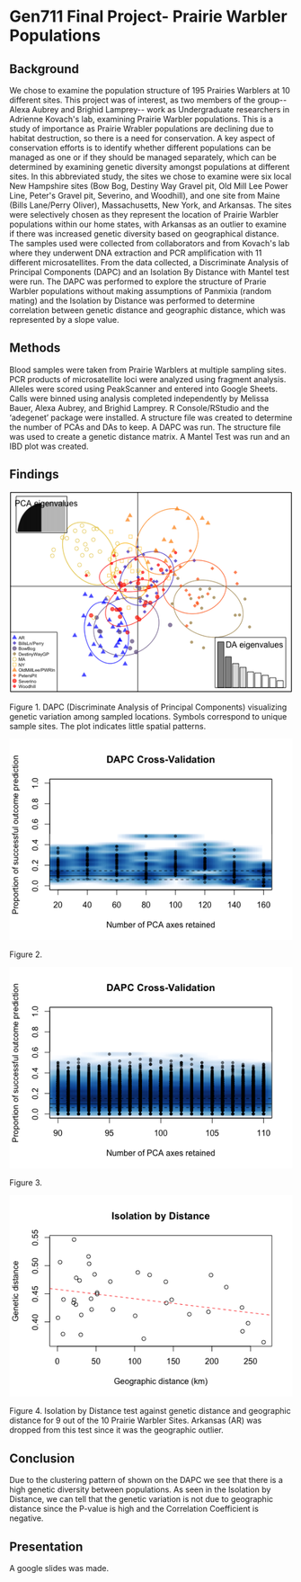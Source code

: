 # Gen711 Final Project- Prairie Warbler Populations
## Background
We chose to examine the population structure of 195 Prairies Warblers at 10 different sites. This project was of interest, as two members of the group-- Alexa Aubrey and Brighid Lamprey-- work as Undergraduate researchers in Adrienne Kovach's lab, examining Prairie Warbler populations. This is a study of importance as Prairie Wrabler populations are declining due to habitat destruction, so there is a need for conservation. A key aspect of conservation efforts is to identify whether different populations can be managed as one or if they should be managed separately, which can be determined by examining genetic diversity amongst populations at different sites. In this abbreviated study, the sites we chose to examine were six local New Hampshire sites (Bow Bog, Destiny Way Gravel pit, Old Mill Lee Power Line, Peter's Gravel pit, Severino, and Woodhill), and one site from Maine (Bills Lane/Perry Oliver), Massachusetts, New York, and Arkansas. The sites were selectively chosen as they represent the location of Prairie Warbler populations within our home states, with Arkansas as an outlier to examine if there was increased genetic diversity based on geographical distance. The samples used were collected from collaborators and from Kovach's lab where they underwent DNA extraction and PCR amplification with 11 different microsatellites. From the data collected, a Discriminate Analysis of Principal Components (DAPC) and an Isolation By Distance with Mantel test were run. The DAPC was performed to explore the structure of Prarie Warbler populations without making assumptions of Panmixia (random mating) and the Isolation by Distance was performed to determine correlation between genetic distance and geographic distance, which was represented by a slope value.

## Methods
Blood samples were taken from Prairie Warblers at multiple sampling sites. PCR products of microsatellite loci were analyzed using fragment analysis. Alleles were scored using PeakScanner​ and entered into Google Sheets. Calls were binned using analysis completed independently by Melissa Bauer, Alexa Aubrey, and Brighid Lamprey. R Console/RStudio and the ‘adegenet’ package were installed. A structure file was created to determine the number of PCAs and DAs to keep. A DAPC was run. The structure file was used to create a genetic distance matrix. A Mantel Test was run and an IBD plot was created.


## Findings
![plot](figures/PRAW_DAPC_Final.png) 

Figure 1. DAPC (Discriminate Analysis of Principal Components) visualizing genetic variation among sampled locations. Symbols correspond to unique sample sites. The plot indicates little spatial patterns.


![plot](figures/DAPC_Cross_Validation.png)

Figure 2. 

![plot](figures/DAPC_Cross_Validation_2.png)

Figure 3.


![plot](figures/IBD_Plot_PRAW.png)

Figure 4. Isolation by Distance test against genetic distance and geographic distance for 9 out of the 10 Prairie Warbler Sites. Arkansas (AR) was dropped from this test since it was the geographic outlier.

## Conclusion
Due to the clustering pattern of shown on the DAPC we see that there is a high genetic diversity between populations. As seen in the Isolation by Distance, we can tell that the genetic variation is not due to geographic distance since the P-value is high and the Correlation Coefficient is negative.

## Presentation 
A google slides was made.
